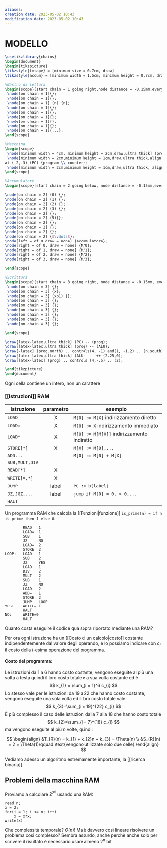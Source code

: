 ```yaml
---
aliases: 
creation date: 2023-05-02 10:43
modification date: 2023-05-02 10:43
---
```


# MODELLO

```tikz
\usetikzlibrary{chains}
\begin{document}
\begin{tikzpicture}
\tikzstyle{tmtape} = [minimum size = 0.7cm, draw]
\tikzstyle{accum} = [minimum width = 1.5cm, minimum height = 0.7cm, draw]

%Nastro di lettura
\begin{scope}[start chain = 1 going right,node distance = -0.15mm,every node/.style = {tmtape}]
 \node[on chain = 1]{};
 \node[on chain = 1]{};
 \node[on chain = 1] (n) {n};
 \node[on chain = 1]{};
 \node[on chain = 1]{};
 \node[on chain = 1]{};
 \node[on chain = 1]{};
 \node[on chain = 1]{};
 \node[on chain = 1]{...};
\end{scope}

%Macchina
\begin{scope}
 \node[minimum width = 4cm, minimum height = 2cm,draw,ultra thick] (prog) at (3,-3) {programma cablato};
 \node[minimum width = 2cm,minimum height = 1cm,draw,ultra thick,align = center] 
at (-2,-3) (PC) {program \\ counter};
 \node[minimum width = 2cm,minimum height = 1cm,draw,ultra thick, align = center] at (8,-3) (ALU) {Unità \\ aritmetica};
\end{scope}

%Accumulatore
\begin{scope}[start chain = 2 going below, node distance = -0.15mm,every node/.style = {accum}, shift ={(11,0)}]

\node[on chain = 2] (0) {};
\node[on chain = 2] (1) {};
\node[on chain = 2] (2) {};
\node[on chain = 2] (3) {};
\node[on chain = 2] {};
\node[on chain = 2] (5){};
\node[on chain = 2] {};
\node[on chain = 2] {};
\node[on chain = 2] {};
\node[on chain = 2] {$\vdots$};
\node[left = of 0,draw = none] {accumulatore};
\node[right = of 0, draw = none] {M/0};
\node[right = of 1, draw = none] {M/1};
\node[right = of 2, draw = none] {M/2};
\node[right = of 3, draw = none] {M/3};

\end{scope}

%Scrittura
\begin{scope}[start chain = 3 going right, node distance = -0.15mm, every node/.style = {tmtape}, shift = {(0,-6)}]
 \node[on chain = 3] {};
 \node[on chain = 3] {x};
 \node[on chain = 3] (xp1) {};
 \node[on chain = 3] {};
 \node[on chain = 3] {};
 \node[on chain = 3] {};
 \node[on chain = 3] {};
 \node[on chain = 3] {};
 \node[on chain = 3] {};

\end{scope}

\draw[latex-latex,ultra thick] (PC) -- (prog);
\draw[latex-latex,ultra thick] (prog) -- (ALU);
\draw[-latex] (prog.north) .. controls(4, -1) and(1, -1.2) .. (n.south);
\draw[latex-latex,ultra thick] (ALU)  -- ++ (2.25,0);
\draw[latex-latex] (prog) .. controls (4,-.5) .. (2);

\end{tikzpicture}
\end{document}
```

Ogni cella contiene un intero, non un carattere


### [[Istruzioni]] RAM


| Istruzione     | parametro | esempio                                    |
| -------------- |:---------:| ------------------------------------------ |
| `LOAD`         |     X     | `M[0] := M[X]` indirizzamento diretto      |
| `LOAD=`        |     X     | `M[0] := X` indirizzamento immediato       |
| `LOAD*`        |     X     | `M[0] := M[M[X]]` indirizzamento indiretto |
| `STORE[*]`     |     X     | `M[X] := M[0],...`                         |
| `ADD...`       |           | `M[0] := M[0] + M[X]`                      |
| `SUB,MULT,DIV` |           |                                            |
| `READ[*]`      |     X     |                                            |
| `WRITE[=,*]`   |     X     |                                            |
| `JUMP`         |   label   | `PC := b(label)`                           |
| `JZ,JGZ,...`   |   label   | `jump if M[0] = 0, > 0,...`                |
| `HALT`         |           |                                            | 

Un programma RAM che calcola la [[Funzioni|funzione]] `is_prime(n) = if n is prime then 1 else 0`:

```
		READ   1
		LOAD=  1
		SUB    1
		JZ     NO
		LOAD=  2
		STORE  2
LOOP:   LOAD   1
		SUB    2
		JZ     YES
		LOAD   1
		DIV    2
		MULT   2
		SUB    1
		JZ     NO
		LOAD   2
		ADD=   1
		STORE  2
		JUMP   LOOP
YES:    WRITE= 1
		HALT
NO:     WRITE=0
		HALT
```

Quanto costa eseguire il codice qua sopra riportato mediante una RAM?

Per ora ogni istruzione ha un [[Costo di un calcolo|costo]] costante indipendentemente dal valore degli operando, e lo possiamo indicare con $c_{i}$ il costo della $i$-esima operazione del programma.

#### Costo del programma:
Le istruzioni da 1 a 6 hanno costo costante, vengono eseguite al più una volta a testa quindi il loro costo totale è a sua volta costante ed è
$$ k_{1} = \sum_{i = 1}^6 c_{i} $$
Lo stesso vale per le istruzioni da 19 a 22 che hanno costo costante, vengono eseguite una sola volta ed il loro costo totale vale:
$$ k_{3}=\sum_{i = 19}^{22} c_{i} $$
È più complesso il caso delle istruzioni dalla 7 alla 18 che hanno costo totale
$$ k_{2}=\sum_{i = 7}^{18} c_{i} $$
ma vengono eseguite al più $n$ volte, quindi:

$$ \begin{align}
&T_{R}(n) = k_{1} + k_{2}n + k_{3} = \Theta(n) \\
&S_{R}(n) = 2 = \Theta(1)\qquad \text{vengono utilizzate solo due celle}
\end{align} $$

Vediamo adesso un algoritmo estremamente importante, la [[ricerca binaria]].

## Problemi della macchina RAM
Proviamo a calcolare $2^{2^n}$ usando una RAM:

```
read n;
x = 2;
for(i = 1; i <= n; i++)
	x = x*x;
write(x)
```

Che complessità temporale? $\Theta(n)$! Ma è davvero così lineare risolvere un problema così complesso?
Sembra assurdo, anche perchè anche solo per scrivere il risultato è necessario usare almeno $2^n$ bit